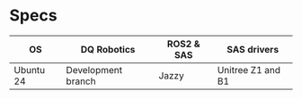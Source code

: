 # Specs

| OS | DQ Robotics | ROS2 & SAS | SAS drivers |
| --- | ----| ---- | ---- |
| Ubuntu 24 | Development branch | Jazzy | Unitree Z1 and B1 |
